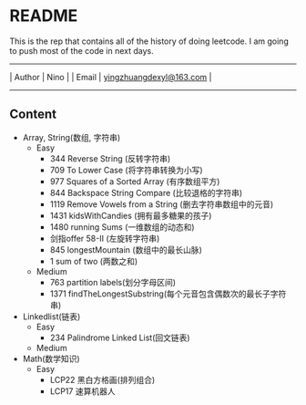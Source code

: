 README
======================
This is the rep that contains all of the history of doing leetcode.
I am going to push most of the code in next days.
****
| Author | Nino |
| Email  | yingzhuangdexyl@163.com |
****

## Content
* Array, String(数组, 字符串)
    * Easy
        * 344 Reverse String (反转字符串)
        * 709 To Lower Case (将字符串转换为小写)
        * 977 Squares of a Sorted Array (有序数组平方)
        * 844 Backspace String Compare (比较退格的字符串)
        * 1119 Remove Vowels from a String (删去字符串数组中的元音)
        * 1431 kidsWithCandies (拥有最多糖果的孩子)
        * 1480 running Sums (一维数组的动态和)
        * 剑指offer 58-II (左旋转字符串)
        * 845 longestMountain (数组中的最长山脉)
        * 1 sum of two (两数之和)
    * Medium
        * 763 partition labels(划分字母区间)
        * 1371 findTheLongestSubstring(每个元音包含偶数次的最长子字符串)
* Linkedlist(链表)
    * Easy
        * 234 Palindrome Linked List(回文链表)
    * Medium
* Math(数学知识)
    * Easy
        * LCP22 黑白方格画(排列组合)
        * LCP17 速算机器人
            
